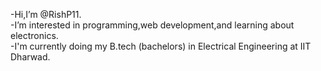 -Hi,I’m @RishP11.<br>
-I’m interested in programming,web development,and learning about electronics.<br>
-I'm currently doing my B.tech (bachelors) in Electrical Engineering at IIT Dharwad.
